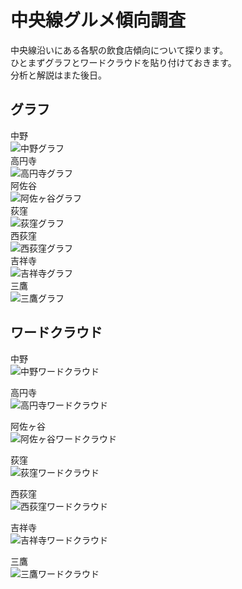 # 中央線グルメ傾向調査
中央線沿いにある各駅の飲食店傾向について探ります。  
ひとまずグラフとワードクラウドを貼り付けておきます。  
分析と解説はまた後日。  

## グラフ
中野  
![中野グラフ](https://raw.githubusercontent.com/tomboy-jp/ChuoLineGourmet/master/grapf/中野.png "中野グラフ")  
高円寺  
![高円寺グラフ](https://raw.githubusercontent.com/tomboy-jp/ChuoLineGourmet/master/grapf/高円寺.png "高円寺グラフ")  
阿佐谷  
![阿佐ヶ谷グラフ](https://raw.githubusercontent.com/tomboy-jp/ChuoLineGourmet/master/grapf/阿佐ヶ谷.png "阿佐ヶ谷グラフ")  
荻窪  
![荻窪グラフ](https://raw.githubusercontent.com/tomboy-jp/ChuoLineGourmet/master/grapf/荻窪.png "荻窪グラフ")  
西荻窪  
![西荻窪グラフ](https://raw.githubusercontent.com/tomboy-jp/ChuoLineGourmet/master/grapf/西荻窪.png "西荻窪グラフ")  
吉祥寺  
![吉祥寺グラフ](https://raw.githubusercontent.com/tomboy-jp/ChuoLineGourmet/master/grapf/吉祥寺.png "吉祥寺グラフ")  
三鷹  
![三鷹グラフ](https://raw.githubusercontent.com/tomboy-jp/ChuoLineGourmet/master/grapf/三鷹.png "三鷹グラフ")  


## ワードクラウド
中野  
![中野ワードクラウド](https://raw.githubusercontent.com/tomboy-jp/ChuoLineGourmet/master/word_cloud/中野.png "中野ワードクラウド")  

高円寺  
![高円寺ワードクラウド](https://raw.githubusercontent.com/tomboy-jp/ChuoLineGourmet/master/word_cloud/高円寺.png "高円寺ワードクラウド")  

阿佐ヶ谷  
![阿佐ヶ谷ワードクラウド](https://raw.githubusercontent.com/tomboy-jp/ChuoLineGourmet/master/word_cloud/阿佐ヶ谷.png "阿佐ヶ谷ワードクラウド")  

荻窪  
![荻窪ワードクラウド](https://raw.githubusercontent.com/tomboy-jp/ChuoLineGourmet/master/word_cloud/荻窪.png "荻窪ワードクラウド")  

西荻窪  
![西荻窪ワードクラウド](https://raw.githubusercontent.com/tomboy-jp/ChuoLineGourmet/master/word_cloud/西荻窪.png "西荻窪ワードクラウド")  

吉祥寺  
![吉祥寺ワードクラウド](https://raw.githubusercontent.com/tomboy-jp/ChuoLineGourmet/master/word_cloud/吉祥寺.png "吉祥寺ワードクラウド")  

三鷹  
![三鷹ワードクラウド](https://raw.githubusercontent.com/tomboy-jp/ChuoLineGourmet/master/word_cloud/三鷹.png "三鷹ワードクラウド")  
